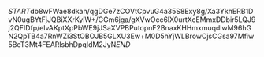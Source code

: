 $START$db8wFWae8dkah/qgDGe7zCOVtCpvuG4a35S8Exy8g/Xa3YkhERB1DvN0ugBYtFjJQBiXXrKylW+/GGm6jga/gXVwOcc6lX0urtXcEMmxDDbir5LQJ9j2QFIDfp/elvAKptXpPbWE9jJSaXVPBPutopnF2BnaxKHHmxmuqdlwM96hGN2QpTB4a7RnWZi3StOBOJB5GLXU3Ew+M0D5hYjWLBrowCjsCGsa97Mfiw5BeT3Mt4FEARlsbhDpqIdM2JyN$END$